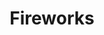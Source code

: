 ---
layout: tag_index
title: Fireworks
tag: fireworks
permalink: /tag/fireworks/
intro: Toutes les actualités, liens et ressources tagués &num;fireworks.
text-twtr: En train d'explorer les articles tagués 'fireworks' — @MagDuWebdesign
---